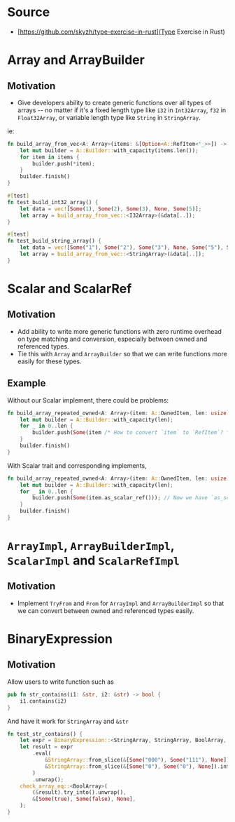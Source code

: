 # Source

- [https://github.com/skyzh/type-exercise-in-rust](Type Exercise in Rust)

# Array and ArrayBuilder

## Motivation

- Give developers ability to create generic functions over all types of arrays -- no matter if it's a fixed length type like `i32` in `Int32Array`, `f32` in `Float32Array`, or variable length type like `String` in `StringArray`.

ie:

```rust
fn build_array_from_vec<A: Array>(items: &[Option<A::RefItem<'_>>]) -> A {
    let mut builder = A::Builder::with_capacity(items.len());
    for item in items {
        builder.push(*item);
    }
    builder.finish()
}

#[test]
fn test_build_int32_array() {
    let data = vec![Some(1), Some(2), Some(3), None, Some(5)];
    let array = build_array_from_vec::<I32Array>(&data[..]);
}

#[test]
fn test_build_string_array() {
    let data = vec![Some("1"), Some("2"), Some("3"), None, Some("5"), Some("")];
    let array = build_array_from_vec::<StringArray>(&data[..]);
}
```

# Scalar and ScalarRef

## Motivation

- Add ability to write more generic functions with zero runtime overhead on type matching and conversion, especially between owned and referenced types.
- Tie this with `Array` and `ArrayBuilder` so that we can write functions more easily for these types.

## Example

Without our Scalar implement, there could be problems:

```rust
fn build_array_repeated_owned<A: Array>(item: A::OwnedItem, len: usize) -> A {
    let mut builder = A::Builder::with_capacity(len);
    for _ in 0..len {
        builder.push(Some(item /* How to convert `item` to `RefItem`? */));
    }
    builder.finish()
}
```

With Scalar trait and corresponding implements,

```rust
fn build_array_repeated_owned<A: Array>(item: A::OwnedItem, len: usize) -> A {
    let mut builder = A::Builder::with_capacity(len);
    for _ in 0..len {
        builder.push(Some(item.as_scalar_ref())); // Now we have `as_scalar_ref` on `Scalar`!
    }
    builder.finish()
}
```

# `ArrayImpl`, `ArrayBuilderImpl`, `ScalarImpl` and `ScalarRefImpl`

## Motivation

- Implement `TryFrom` and `From` for `ArrayImpl` and `ArrayBuilderImpl` so that we can convert between owned and referenced types easily.

# BinaryExpression

## Motivation

Allow users to write function such as

```rust
pub fn str_contains(i1: &str, i2: &str) -> bool {
    i1.contains(i2)
}
```

And have it work for `StringArray` and `&str`

```rust
fn test_str_contains() {
    let expr = BinaryExpression::<StringArray, StringArray, BoolArray, _>::new(str_contains);
    let result = expr
        .eval(
            &StringArray::from_slice(&[Some("000"), Some("111"), None]).into(),
            &StringArray::from_slice(&[Some("0"), Some("0"), None]).into(),
        )
        .unwrap();
    check_array_eq::<BoolArray>(
        (&result).try_into().unwrap(),
        &[Some(true), Some(false), None],
    );
}
```
